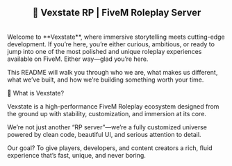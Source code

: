 <div align="center">
  <h2>💠 Vexstate RP | FiveM Roleplay Server</h2>
</div>
<br />
Welcome to **Vexstate**, where immersive storytelling meets cutting-edge development. If you’re here, you’re either curious, ambitious, or ready to jump into one of the most polished and unique roleplay experiences available on FiveM. Either way—glad you’re here.

This README will walk you through who we are, what makes us different, what we’ve built, and how we’re building something worth your time.

🚀 What is Vexstate?

Vexstate is a high-performance FiveM Roleplay ecosystem designed from the ground up with stability, customization, and immersion at its core.

We’re not just another “RP server”—we’re a fully customized universe powered by clean code, beautiful UI, and serious attention to detail.

Our goal? To give players, developers, and content creators a rich, fluid experience that’s fast, unique, and never boring.
